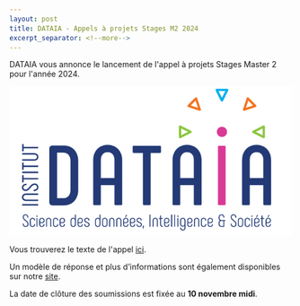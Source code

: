 ```yaml
---
layout: post
title: DATAIA - Appels à projets Stages M2 2024
excerpt_separator: <!--more-->
---
```

DATAIA vous annonce le lancement de l'appel à projets Stages Master 2 pour l'année 2024.

![Logo DATAIA](\images\dataia.png "flyer")

<!--more-->
Vous trouverez le texte de l'appel [ici](https://www.dataia.eu/sites/default/files/AAP/Appel%20Stages%20de%20Master%202024v180923.pdf). 

Un modèle de réponse et plus d’informations sont également disponibles sur notre [site](https://www.dataia.eu/appel-projets/appel-stages). 

La date de clôture des soumissions est fixée au **10 novembre midi**. 


